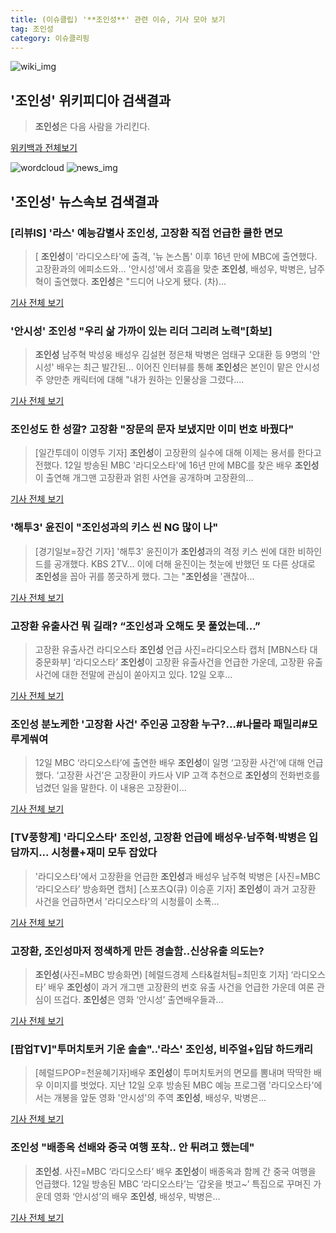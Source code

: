 ```yaml
---
title: (이슈클립) '**조인성**' 관련 이슈, 기사 모아 보기
tag: 조인성
category: 이슈클리핑
---
```

![wiki_img](https://user-images.githubusercontent.com/42597476/44503234-41136a80-a6d0-11e8-9071-6fc6418eafe4.png)
## **'**조인성**'** 위키피디아 검색결과
>**조인성**은 다음 사람을 가리킨다.

<a href="https://ko.wikipedia.org/wiki/조인성" target="_blank">위키백과 전체보기</a>

![wordcloud](https://s3.ap-northeast-2.amazonaws.com/lyrics101-wordcloud/2018-09-13-1536800346.png)
![news_img](https://user-images.githubusercontent.com/42597476/44507050-1206f400-a6e4-11e8-8d98-7ffbfebb353f.png)
## **'**조인성**'** 뉴스속보 검색결과
### [리뷰IS] '라스' 예능감별사 **조인성**, 고장환 직접 언급한 쿨한 면모

>[ **조인성**이 '라디오스타'에 출격, '뉴 논스톱' 이후 16년 만에 MBC에 출연했다. 고장환과의 에피소드와... '안시성'에서 호흡을 맞춘 **조인성**, 배성우, 박병은, 남주혁이 출연했다. **조인성**은 "드디어 나오게 됐다. (차)...

<a href="http://isplus.live.joins.com/news/article/aid.asp?aid=22558633" target="_blank">기사 전체 보기</a>

### '안시성' **조인성** "우리 삶 가까이 있는 리더 그리려 노력"[화보]

>**조인성** 남주혁 박성웅 배성우 김설현 정은채 박병은 엄태구 오대환 등 9명의 '안시성' 배우는 최근 발간된... 이어진 인터뷰를 통해 **조인성**은 본인이 맡은 안시성주 양만춘 캐릭터에 대해 "내가 원하는 인물상을 그렸다....

<a href="http://sports.chosun.com/news/ntype.htm?id=201809130100110200008640&servicedate=20180913" target="_blank">기사 전체 보기</a>

### **조인성**도 한 성깔? 고장환 "장문의 문자 보냈지만 이미 번호 바꿨다"

>[일간투데이 이영두 기자] **조인성**이 고장환의 실수에 대해 이제는 용서를 한다고 전했다. 12일 방송된 MBC '라디오스타'에 16년 만에 MBC를 찾은 배우 **조인성**이 출연해 개그맨 고장환과 얽힌 사연을 공개하며 고장환의...

<a href="http://www.dtoday.co.kr/news/articleView.html?idxno=278469" target="_blank">기사 전체 보기</a>

### '해투3' 윤진이 "**조인성**과의 키스 씬 NG 많이 나"

>[경기일보=장건 기자] '해투3' 윤진이가 **조인성**과의 격정 키스 씬에 대한 비하인드를 공개했다. KBS 2TV... 이에 더해 윤진이는 첫눈에 반했던 또 다른 상대로 **조인성**을 꼽아 귀를 쫑긋하게 했다. 그는 "**조인성**을 '괜찮아...

<a href="http://www.kyeonggi.com/?mod=news&act=articleView&idxno=1519547" target="_blank">기사 전체 보기</a>

### 고장환 유출사건 뭐 길래? “**조인성**과 오해도 못 풀었는데...”

>고장환 유출사건 라디오스타 **조인성** 언급 사진=라디오스타 캡처 [MBN스타 대중문화부] ‘라디오스타’ **조인성**이 고장환 유출사건을 언급한 가운데, 고장환 유출사건에 대한 전말에 관심이 쏟아지고 있다. 12일 오후...

<a href="http://star.mbn.co.kr/view.php?year=2018&no=577442&refer=portal" target="_blank">기사 전체 보기</a>

### **조인성** 분노케한 '고장환 사건' 주인공 고장환 누구?...#나몰라 패밀리#모루게쒀여

>12일 MBC ‘라디오스타’에 출연한 배우 **조인성**이 일명 ‘고장환 사건’에 대해 언급했다. ‘고장환 사건’은 고장환이 카드사 VIP 고객 추천으로 **조인성**의 전화번호를 넘겼던 일을 말한다. 이 내용은 고장환이...

<a href="http://www.kookje.co.kr/news2011/asp/newsbody.asp?code=0500&key=20180913.99099005262" target="_blank">기사 전체 보기</a>

### [TV풍향계] '라디오스타' **조인성**, 고장환 언급에 배성우·남주혁·박병은 입담까지... 시청률+재미 모두 잡았다

>'라디오스타'에서 고장환을 언급한 **조인성**과 배성우 남주혁 박병은 [사진=MBC ‘라디오스타’ 방송화면 캡처] [스포츠Q(큐) 이승훈 기자] **조인성**이 과거 고장환 사건을 언급하면서 '라디오스타'의 시청률이 소폭...

<a href="http://www.sportsq.co.kr/news/articleView.html?idxno=302580" target="_blank">기사 전체 보기</a>

### 고장환, **조인성**마저 정색하게 만든 경솔함..신상유출 의도는?

>**조인성**(사진=MBC 방송화면) [헤럴드경제 스타&컬처팀=최민호 기자] ‘라디오스타’ 배우 **조인성**이 과거 개그맨 고장환의 번호 유출 사건을 언급한 가운데 여론 관심이 뜨겁다. **조인성**은 영화 ‘안시성’ 출연배우들과...

<a href="http://biz.heraldcorp.com/culture/view.php?ud=201809130945380093471_1" target="_blank">기사 전체 보기</a>

### [팝업TV]"투머치토커 기운 솔솔"..'라스' **조인성**, 비주얼+입담 하드캐리

>[헤럴드POP=천윤혜기자]배우 **조인성**이 투머치토커의 면모를 뽐내며 딱딱한 배우 이미지를 벗었다. 지난 12일 오후 방송된 MBC 예능 프로그램 '라디오스타'에서는 개봉을 앞둔 영화 '안시성'의 주역 **조인성**, 배성우, 박병은...

<a href="http://biz.heraldcorp.com/view.php?ud=201809130901549710317_1" target="_blank">기사 전체 보기</a>

### **조인성** "배종옥 선배와 중국 여행 포착.. 안 튀려고 했는데"

>**조인성**. 사진=MBC ‘라디오스타’ 배우 **조인성**이 배종옥과 함께 간 중국 여행을 언급했다. 12일 방송된 MBC ‘라디오스타’는 ‘갑옷을 벗고~’ 특집으로 꾸며진 가운데 영화 ‘안시성’의 배우 **조인성**, 배성우, 박병은...

<a href="http://starin.edaily.co.kr/news/newspath.asp?newsid=01148006619339792" target="_blank">기사 전체 보기</a>


